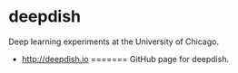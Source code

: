 deepdish
========

Deep learning experiments at the University of Chicago.

* http://deepdish.io
=======
GitHub page for deepdish.
